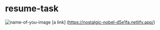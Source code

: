 # resume-task

![name-of-you-image](https://tse4.mm.bing.net/th?id=OIF.yPuaRw3M0lfSzF%2bX7vvbMQ&pid=Api&P=0&w=300&h=300)
[a link] (https://nostalgic-nobel-d5e1fa.netlify.app/)
